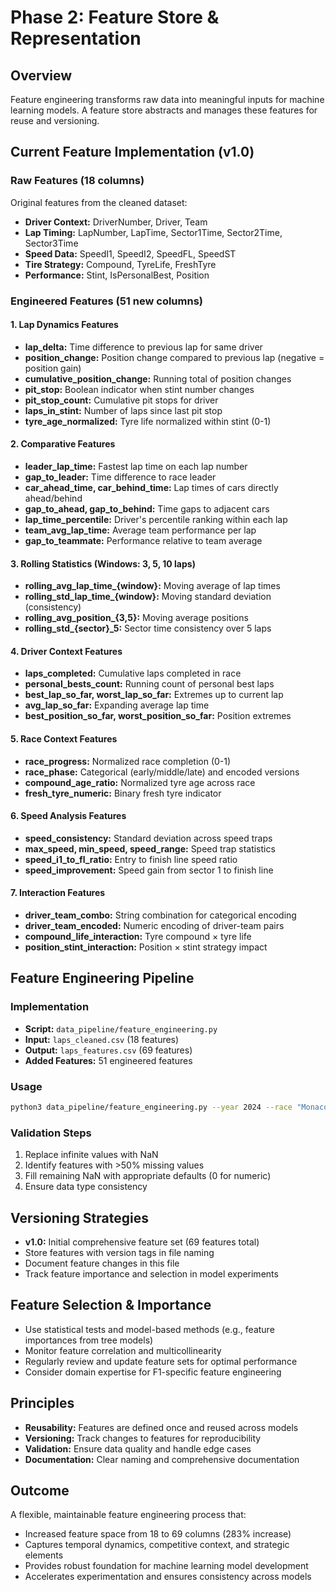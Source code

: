 # Phase 2: Feature Store & Representation

## Overview

Feature engineering transforms raw data into meaningful inputs for machine learning models. A feature store abstracts and manages these features for reuse and versioning.

## Current Feature Implementation (v1.0)

### Raw Features (18 columns)
Original features from the cleaned dataset:
- **Driver Context:** DriverNumber, Driver, Team
- **Lap Timing:** LapNumber, LapTime, Sector1Time, Sector2Time, Sector3Time
- **Speed Data:** SpeedI1, SpeedI2, SpeedFL, SpeedST
- **Tire Strategy:** Compound, TyreLife, FreshTyre
- **Performance:** Stint, IsPersonalBest, Position

### Engineered Features (51 new columns)

#### 1. Lap Dynamics Features
- **lap_delta:** Time difference to previous lap for same driver
- **position_change:** Position change compared to previous lap (negative = position gain)
- **cumulative_position_change:** Running total of position changes
- **pit_stop:** Boolean indicator when stint number changes
- **pit_stop_count:** Cumulative pit stops for driver
- **laps_in_stint:** Number of laps since last pit stop
- **tyre_age_normalized:** Tyre life normalized within stint (0-1)

#### 2. Comparative Features
- **leader_lap_time:** Fastest lap time on each lap number
- **gap_to_leader:** Time difference to race leader
- **car_ahead_time, car_behind_time:** Lap times of cars directly ahead/behind
- **gap_to_ahead, gap_to_behind:** Time gaps to adjacent cars
- **lap_time_percentile:** Driver's percentile ranking within each lap
- **team_avg_lap_time:** Average team performance per lap
- **gap_to_teammate:** Performance relative to team average

#### 3. Rolling Statistics (Windows: 3, 5, 10 laps)
- **rolling_avg_lap_time_{window}:** Moving average of lap times
- **rolling_std_lap_time_{window}:** Moving standard deviation (consistency)
- **rolling_avg_position_{3,5}:** Moving average positions
- **rolling_std_{sector}_5:** Sector time consistency over 5 laps

#### 4. Driver Context Features
- **laps_completed:** Cumulative laps completed in race
- **personal_bests_count:** Running count of personal best laps
- **best_lap_so_far, worst_lap_so_far:** Extremes up to current lap
- **avg_lap_so_far:** Expanding average lap time
- **best_position_so_far, worst_position_so_far:** Position extremes

#### 5. Race Context Features
- **race_progress:** Normalized race completion (0-1)
- **race_phase:** Categorical (early/middle/late) and encoded versions
- **compound_age_ratio:** Normalized tyre age across race
- **fresh_tyre_numeric:** Binary fresh tyre indicator

#### 6. Speed Analysis Features
- **speed_consistency:** Standard deviation across speed traps
- **max_speed, min_speed, speed_range:** Speed trap statistics
- **speed_i1_to_fl_ratio:** Entry to finish line speed ratio
- **speed_improvement:** Speed gain from sector 1 to finish line

#### 7. Interaction Features
- **driver_team_combo:** String combination for categorical encoding
- **driver_team_encoded:** Numeric encoding of driver-team pairs
- **compound_life_interaction:** Tyre compound × tyre life
- **position_stint_interaction:** Position × stint strategy impact

## Feature Engineering Pipeline

### Implementation
- **Script:** `data_pipeline/feature_engineering.py`
- **Input:** `laps_cleaned.csv` (18 features)
- **Output:** `laps_features.csv` (69 features)
- **Added Features:** 51 engineered features

### Usage
```bash
python3 data_pipeline/feature_engineering.py --year 2024 --race "Monaco Grand Prix"
```

### Validation Steps
1. Replace infinite values with NaN
2. Identify features with >50% missing values
3. Fill remaining NaN with appropriate defaults (0 for numeric)
4. Ensure data type consistency

## Versioning Strategies

- **v1.0:** Initial comprehensive feature set (69 features total)
- Store features with version tags in file naming
- Document feature changes in this file
- Track feature importance and selection in model experiments

## Feature Selection & Importance

- Use statistical tests and model-based methods (e.g., feature importances from tree models)
- Monitor feature correlation and multicollinearity
- Regularly review and update feature sets for optimal performance
- Consider domain expertise for F1-specific feature engineering

## Principles

- **Reusability:** Features are defined once and reused across models
- **Versioning:** Track changes to features for reproducibility
- **Validation:** Ensure data quality and handle edge cases
- **Documentation:** Clear naming and comprehensive documentation

## Outcome

A flexible, maintainable feature engineering process that:
- Increased feature space from 18 to 69 columns (283% increase)
- Captures temporal dynamics, competitive context, and strategic elements
- Provides robust foundation for machine learning model development
- Accelerates experimentation and ensures consistency across models
